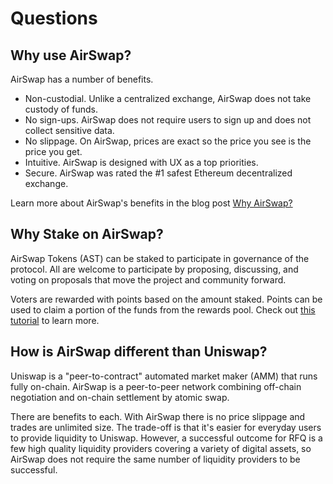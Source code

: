 # Questions

## Why use AirSwap?

AirSwap has a number of benefits.

* Non-custodial. Unlike a centralized exchange, AirSwap does not take custody of funds.
* No sign-ups. AirSwap does not require users to sign up and does not collect sensitive data.
* No slippage. On AirSwap, prices are exact so the price you see is the price you get.
* Intuitive. AirSwap is designed with UX as a top priorities.
* Secure. AirSwap was rated the \#1 safest Ethereum decentralized exchange.

Learn more about AirSwap's benefits in the blog post [Why AirSwap?](https://medium.com/fluidity/why-airswap-62ff8b4ee81d)

## Why Stake on AirSwap?

AirSwap Tokens \(AST\) can be staked to participate in governance of the protocol. All are welcome to participate by proposing, discussing, and voting on proposals that move the project and community forward.

Voters are rewarded with points based on the amount staked. Points can be used to claim a portion of the funds from the rewards pool. Check out [this tutorial](guides/members/) to learn more.

## How is AirSwap different than Uniswap?

Uniswap is a "peer-to-contract" automated market maker \(AMM\) that runs fully on-chain. AirSwap is a peer-to-peer network combining off-chain negotiation and on-chain settlement by atomic swap.

There are benefits to each. With AirSwap there is no price slippage and trades are unlimited size. The trade-off is that it's easier for everyday users to provide liquidity to Uniswap. However, a successful outcome for RFQ is a few high quality liquidity providers covering a variety of digital assets, so AirSwap does not require the same number of liquidity providers to be successful.

